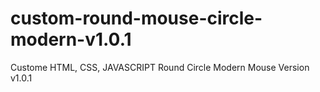 # custom-round-mouse-circle-modern-v1.0.1
Custome HTML, CSS, JAVASCRIPT Round Circle Modern Mouse Version v1.0.1
